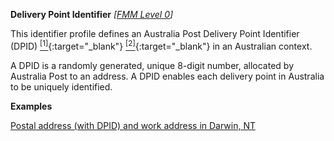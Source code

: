 **Delivery Point Identifier**  *[[FMM Level 0](guidance.html)]*

This identifier profile defines an Australia Post Delivery Point Identifier (DPID) [<sup>[1]</sup>](https://auspost.com.au/content/dam/auspost_corp/media/documents/australia-post-data-guide.pdf){:target="_blank"} [<sup>[2]</sup>](https://meteor.aihw.gov.au/content/index.phtml/itemId/287218){:target="_blank"} in an Australian context.

A DPID is a randomly generated, unique 8-digit number, allocated by Australia Post to an address. A DPID enables each delivery point in Australia to be uniquely identified.

**Examples**

[Postal address (with DPID) and work address in Darwin, NT](Patient-address-example0.html)